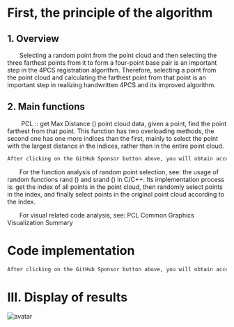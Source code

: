 #  First, the principle of the algorithm 

##  1. Overview 

   Selecting a random point from the point cloud and then selecting the three farthest points from it to form a four-point base pair is an important step in the 4PCS registration algorithm. Therefore, selecting a point from the point cloud and calculating the farthest point from that point is an important step in realizing handwritten 4PCS and its improved algorithm. 

##  2. Main functions 

    PCL :: get Max Distance () point cloud data, given a point, find the point farthest from that point. This function has two overloading methods, the second one has one more indices than the first, mainly to select the point with the largest distance in the indices, rather than in the entire point cloud. 

  ```python  
After clicking on the GitHub Sponsor button above, you will obtain access permissions to my private code repository ( https://github.com/slowlon/my_code_bar ) to view this blog code. By searching the code number of this blog, you can find the code you need, code number is: 2024020309574269724
  ```  
   For the function analysis of random point selection, see: the usage of random functions rand () and srand () in C/C++. Its implementation process is: get the index of all points in the point cloud, then randomly select points in the index, and finally select points in the original point cloud according to the index. 

   For visual related code analysis, see: PCL Common Graphics Visualization Summary  

#  Code implementation 

  ```python  
After clicking on the GitHub Sponsor button above, you will obtain access permissions to my private code repository ( https://github.com/slowlon/my_code_bar ) to view this blog code. By searching the code number of this blog, you can find the code you need, code number is: 2024020309574269724
  ```  
#  III. Display of results 

 ![avatar]( 0a695e1846944bf0ab74dc6f7135a377.png) 

